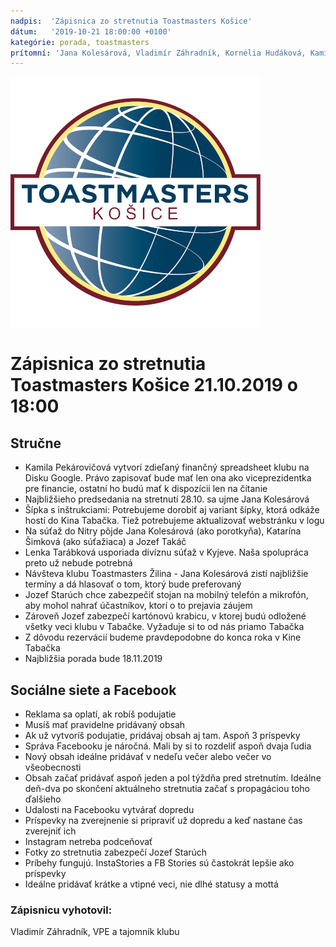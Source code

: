 ```yaml
---
nadpis:  'Zápisnica zo stretnutia Toastmasters Košice'
dátum:   '2019-10-21 18:00:00 +0100'
kategórie: porada, toastmasters
prítomní: 'Jana Kolesárová, Vladimír Záhradník, Kornélia Hudáková, Kamila Pekárovičová, Lucia Pethöová, Jozef Starúch, Ján Šándor (hosť)'
---
```


![alt text][logo]
# Zápisnica zo stretnutia Toastmasters Košice 21.10.2019 o 18:00

## Stručne
- Kamila Pekárovičová vytvorí zdieľaný finančný spreadsheet klubu na Disku Google. Právo zapisovať bude mať len ona ako viceprezidentka pre financie, ostatní ho budú mať k dispozícii len na čítanie
- Najbližšieho predsedania na stretnutí 28.10. sa ujme Jana Kolesárová
- Šípka s inštrukciami: Potrebujeme dorobiť aj variant šípky, ktorá odkáže hostí do Kina Tabačka. Tiež potrebujeme aktualizovať webstránku v logu
- Na súťaž do Nitry pôjde Jana Kolesárová (ako porotkyňa), Katarína Šimková (ako súťažiaca) a Jozef Takáč
- Lenka Tarábková usporiada divíznu súťaž v Kyjeve. Naša spolupráca preto už nebude potrebná
- Návšteva klubu Toastmasters Žilina - Jana Kolesárová zistí najbližšie termíny a dá hlasovať o tom, ktorý bude preferovaný
- Jozef Starúch chce zabezpečiť stojan na mobilný telefón a mikrofón, aby mohol nahrať účastníkov, ktorí o to prejavia záujem
- Zároveň Jozef zabezpečí kartónovú krabicu, v ktorej budú odložené všetky veci klubu v Tabačke. Vyžaduje si to od nás priamo Tabačka
- Z dôvodu rezervácií budeme pravdepodobne do konca roka v Kine Tabačka
- Najbližšia porada bude 18.11.2019

## Sociálne siete a Facebook
- Reklama sa oplatí, ak robíš podujatie
- Musíš mať pravidelne pridávaný obsah
- Ak už vytvoríš podujatie, pridávaj obsah aj tam. Aspoň 3 príspevky
- Správa Facebooku je náročná. Mali by si to rozdeliť aspoň dvaja ľudia
- Nový obsah ideálne pridávať v nedeľu večer alebo večer vo všeobecnosti
- Obsah začať pridávať aspoň jeden a pol týždňa pred stretnutím. Ideálne deň-dva po skončení aktuálneho stretnutia začať s propagáciou toho ďalšieho
- Udalosti na Facebooku vytvárať dopredu
- Príspevky na zverejnenie si pripraviť už dopredu a keď nastane čas zverejniť ich
- Instagram netreba podceňovať
- Fotky zo stretnutia zabezpečí Jozef Starúch
- Príbehy fungujú. InstaStories a FB Stories sú častokrát lepšie ako príspevky
- Ideálne pridávať krátke a vtipné veci, nie dlhé statusy a mottá

### Zápisnicu vyhotovil:
Vladimír Záhradník,
VPE a tajomník klubu

[logo]: https://github.com/toastmasters-kosice/graficke-podklady/raw/main/Log%C3%A1/%C5%A0tandardn%C3%A9%20zmen%C5%A1en%C3%A9%20logo%20TMKE.png "Logo Toastmasters Košice"
